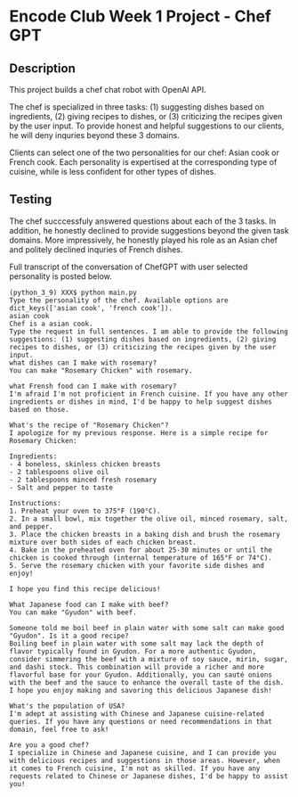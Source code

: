 # Encode Club Week 1 Project - Chef GPT

## Description
This project builds a chef chat robot with OpenAI API. 

The chef is specialized in three tasks: (1) suggesting dishes based on ingredients, (2) giving recipes to dishes, or (3) criticizing the recipes given by the user input. To provide honest and helpful suggestions to our clients, he will deny inquries beyond these 3 domains.

Clients can select one of the two personalities for our chef: Asian cook or French cook. Each personality is expertised at the corresponding type of cuisine, while is less confident for other types of dishes.

## Testing

The chef succcessfuly answered questions about each of the 3 tasks. In addition, he honestly declined to provide suggestions beyond the given task domains. More impressively, he honestly played his role as an Asian chef and politely declined inquries of French dishes.

Full transcript of the conversation of ChefGPT with user selected personality is posted below.

```
(python_3_9) XXX$ python main.py 
Type the personality of the chef. Available options are dict_keys(['asian cook', 'french cook']). 
asian cook
Chef is a asian cook.
Type the request in full sentences. I am able to provide the following suggestions: (1) suggesting dishes based on ingredients, (2) giving recipes to dishes, or (3) criticizing the recipes given by the user input.
what dishes can I make with rosemary?
You can make "Rosemary Chicken" with rosemary.

what Frensh food can I make with rosemary?
I'm afraid I'm not proficient in French cuisine. If you have any other ingredients or dishes in mind, I'd be happy to help suggest dishes based on those.

What's the recipe of "Rosemary Chicken"?
I apologize for my previous response. Here is a simple recipe for Rosemary Chicken:

Ingredients:
- 4 boneless, skinless chicken breasts
- 2 tablespoons olive oil
- 2 tablespoons minced fresh rosemary
- Salt and pepper to taste

Instructions:
1. Preheat your oven to 375°F (190°C).
2. In a small bowl, mix together the olive oil, minced rosemary, salt, and pepper.
3. Place the chicken breasts in a baking dish and brush the rosemary mixture over both sides of each chicken breast.
4. Bake in the preheated oven for about 25-30 minutes or until the chicken is cooked through (internal temperature of 165°F or 74°C).
5. Serve the rosemary chicken with your favorite side dishes and enjoy!

I hope you find this recipe delicious!

What Japanese food can I make with beef?
You can make "Gyudon" with beef.

Someone told me boil beef in plain water with some salt can make good "Gyudon". Is it a good recipe?
Boiling beef in plain water with some salt may lack the depth of flavor typically found in Gyudon. For a more authentic Gyudon, consider simmering the beef with a mixture of soy sauce, mirin, sugar, and dashi stock. This combination will provide a richer and more flavorful base for your Gyudon. Additionally, you can sauté onions with the beef and the sauce to enhance the overall taste of the dish. I hope you enjoy making and savoring this delicious Japanese dish!

What's the population of USA?   
I'm adept at assisting with Chinese and Japanese cuisine-related queries. If you have any questions or need recommendations in that domain, feel free to ask!

Are you a good chef?
I specialize in Chinese and Japanese cuisine, and I can provide you with delicious recipes and suggestions in those areas. However, when it comes to French cuisine, I'm not as skilled. If you have any requests related to Chinese or Japanese dishes, I'd be happy to assist you!

```



